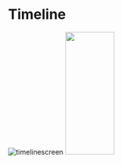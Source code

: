 # Timeline

![timelinescreen](https://github.com/vladlysenka/Timeline/assets/102718510/4d7a7c08-9649-41d2-9135-f9120d5d1082=100x200)
<img src="https://github.com/vladlysenka/Timeline/assets/102718510/4d7a7c08-9649-41d2-9135-f9120d5d1082" width="100" height="250">
